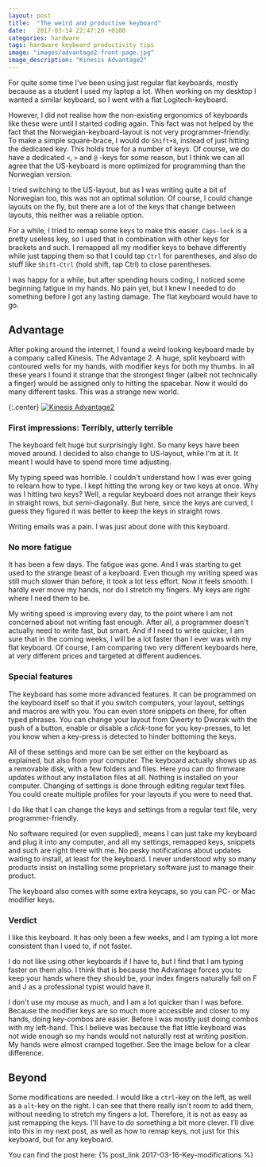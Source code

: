 ```yaml
---
layout: post
title:  "The weird and productive keyboard"
date:   2017-03-14 22:47:20 +0100
categories: hardware
tags: hardware keyboard productivity tips
image: "images/advantage2-front-page.jpg"
image_description: "Kinesis Advantage2"
---
```


For quite some time I've been using just regular flat keyboards, mostly because as a student I used my laptop a lot. When working on my desktop I wanted a similar keyboard, so I went with a flat Logitech-keyboard.

However, I did not realise how the non-existing ergonomics of keyboards like these were until I started coding again. This fact was not helped by the fact that the Norwegian-keyboard-layout is not very programmer-friendly. To make a simple square-brace, I would do `Shift+8`, instead of just hitting the dedicated key.  This holds true for a number of keys. Of course, we do have a dedicated `<`, `>` and `@` -keys for some reason, but I think we can all agree that the US-keyboard is more optimized for programming than the Norwegian version.

I tried switching to the US-layout, but as I was writing quite a bit of Norwegian too, this was not an optimal solution. Of course, I could change layouts on the fly, but there are a lot of the keys that change between layouts, this neither was a reliable option.

For a while, I tried to remap some keys to make this easier. `Caps-lock` is a pretty useless key, so I used that in combination with other keys for brackets and such. I remapped all my modifier keys to behave differently while just tapping them so that I could tap `Ctrl` for parentheses, and also do stuff like `Shift-Ctrl` (hold shift, tap Ctrl) to close parentheses.

I was happy for a while, but after spending hours coding, I noticed some beginning fatigue in my hands. No pain yet, but I knew I needed to do something before I got any lasting damage. The flat keyboard would have to go.

## Advantage

After poking around the internet, I found a weird looking keyboard made by a company called Kinesis. The Advantage 2. A huge, split keyboard with contoured wells for my hands, with modifier keys for both my thumbs. In all these years I found it strange that the strongest finger (albeit not technically a finger) would be assigned only to hitting the spacebar. Now it would do many different tasks. This was a strange new world.

{:.center}
[![Kinesis Advantage2](/images/advantage2-800.jpg)](/images/advantage2.jpg)


### First impressions: Terribly, utterly terrible

The keyboard felt huge but surprisingly light. So many keys have been moved around. I decided to also change to US-layout, while I'm at it. It meant I would have to spend more time adjusting.

My typing speed was horrible. I couldn't understand how I was ever going to relearn how to type. I kept hitting the wrong key or two keys at once. Why was I hitting two keys? Well, a regular keyboard does not arrange their keys in straight rows, but semi-diagonally. But here, since the keys are curved, I guess they figured it was better to keep the keys in straight rows.

Writing emails was a pain. I was just about done with this keyboard.

### No more fatigue

It has been a few days. The fatigue was gone. And I was starting to get used to the strange beast of a keyboard. Even though my writing speed was still much slower than before, it took a lot less effort. Now it feels smooth. I hardly ever move my hands, nor do I stretch my fingers. My keys are right where I need them to be.

My writing speed is improving every day, to the point where I am not concerned about not writing fast enough. After all, a programmer doesn't actually need to write fast, but smart. And if I need to write quicker, I am sure that in the coming weeks, I will be a lot faster than I ever was with my flat keyboard. Of course, I am comparing two very different keyboards here, at very different prices and targeted at different audiences.

### Special features

The keyboard has some more advanced features. It can be programmed on the keyboard itself so that if you switch computers, your layout, settings and macros are with you. You can even store snippets on there, for often typed phrases. You can change your layout from Qwerty to Dworak with the push of a button, enable or disable a _click_-tone for you key-presses, to let you know when a key-press is detected to hinder bottoming the keys.

All of these settings and more can be set either on the keyboard as explained, but also from your computer. The keyboard actually shows up as a removable disk, with a few folders and files. Here you can do firmware updates without any installation files at all. Nothing is installed on your computer. Changing of settings is done through editing regular text files. You could create multiple profiles for your layouts if you were to need that.

I do like that I can change the keys and settings from a regular text file, very programmer-friendly.

No software required (or even supplied), means I can just take my keyboard and plug it into any computer, and all my settings, remapped keys, snippets and such are right there with me. No pesky notifications about updates waiting to install, at least for the keyboard. I never understood why so many products insist on installing some proprietary software just to manage their product.

The keyboard also comes with some extra keycaps, so you can PC- or Mac modifier keys.

### Verdict

I like this keyboard. It has only been a few weeks, and I am typing a lot more consistent than I used to, if not faster.

I do not like using other keyboards if I have to, but I find that I am typing faster on them also. I think that is because the Advantage forces you to keep your hands where they should be, your index fingers naturally fall on F and J as a professional typist would have it.

I don't use my mouse as much, and I am a lot quicker than I was before. Because the modifier keys are so much more accessible and closer to my hands, doing key-combos are easier. Before I was mostly just doing combos with my left-hand. This I believe was because the flat little keyboard was not wide enough so my hands would not naturally rest at writing position. My hands were almost cramped together. See the image below for a clear difference.

<!-- TODO: Insert picture of both keyboards with hands on them, -->

## Beyond
Some modifications are needed. I would like a `ctrl`-key on the left, as well as a `alt`-key on the right. I can see that there really isn't room to add them, without needing to stretch my fingers a lot. Therefore, it is not as easy as just remapping the keys. I'll have to do something a bit more clever. I'll dive into this in my next post, as well as how to remap keys, not just for this keyboard, but for any keyboard.


You can find the post here: {% post_link 2017-03-16-Key-modifications %}
